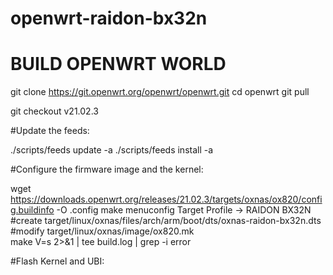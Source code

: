 # openwrt-raidon-bx32n

# BUILD OPENWRT WORLD
  git clone https://git.openwrt.org/openwrt/openwrt.git
  cd openwrt
  git pull
  
  git checkout v21.02.3

  #Update the feeds:
  
  ./scripts/feeds update -a
  ./scripts/feeds install -a

  #Configure the firmware image and the kernel:
  
  wget https://downloads.openwrt.org/releases/21.02.3/targets/oxnas/ox820/config.buildinfo -O .config
  make menuconfig
       Target Profile -> RAIDON BX32N
  #create target/linux/oxnas/files/arch/arm/boot/dts/oxnas-raidon-bx32n.dts
  #modify target/linux/oxnas/image/ox820.mk     
  make V=s 2>&1 | tee build.log | grep -i error
  
#Flash Kernel and UBI:

  
